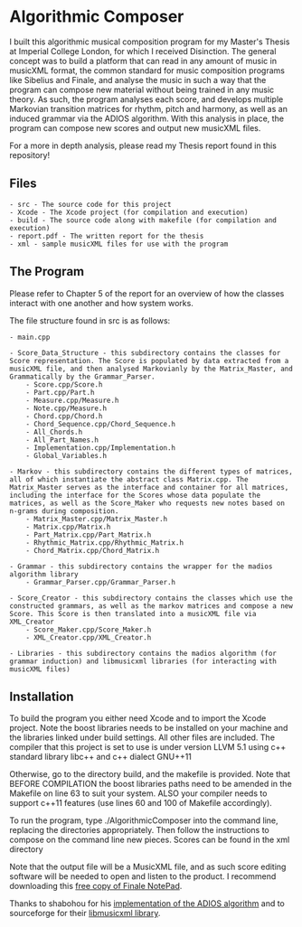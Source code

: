 Algorithmic Composer
======

I built this algorithmic musical composition program for my Master's Thesis at Imperial College London, for which I received Disinction. The general concept was to build a platform that can read in any amount of music in musicXML format, the common standard for music composition programs like Sibelius and Finale, and analyse the music in such a way that the program can compose new material without being trained in any music theory. As such, the program analyses each score, and develops multiple Markovian transition matrices for rhythm, pitch and harmony, as well as an induced grammar via the ADIOS algorithm. With this analysis in place, the program can compose new scores and output new musicXML files.

For a more in depth analysis, please read my Thesis report found in this repository!


Files
-----
    - src - The source code for this project
    - Xcode - The Xcode project (for compilation and execution)
    - build - The source code along with makefile (for compilation and execution)
    - report.pdf - The written report for the thesis
    - xml - sample musicXML files for use with the program



The Program
-----

Please refer to Chapter 5 of the report for an overview of how the classes interact with one another and how system works. 

The file structure found in src is as follows:

    - main.cpp

    - Score_Data_Structure - this subdirectory contains the classes for Score representation. The Score is populated by data extracted from a musicXML file, and then analysed Markovianly by the Matrix_Master, and Grammatically by the Grammar_Parser.
        - Score.cpp/Score.h
        - Part.cpp/Part.h
        - Measure.cpp/Measure.h
        - Note.cpp/Measure.h
        - Chord.cpp/Chord.h
        - Chord_Sequence.cpp/Chord_Sequence.h
        - All_Chords.h
        - All_Part_Names.h
        - Implementation.cpp/Implementation.h
        - Global_Variables.h

    - Markov - this subdirectory contains the different types of matrices, all of which instantiate the abstract class Matrix.cpp. The Matrix_Master serves as the interface and container for all matrices, including the interface for the Scores whose data populate the matrices, as well as the Score_Maker who requests new notes based on n-grams during composition.
        - Matrix_Master.cpp/Matrix_Master.h
        - Matrix.cpp/Matrix.h
        - Part_Matrix.cpp/Part_Matrix.h
        - Rhythmic_Matrix.cpp/Rhythmic_Matrix.h
        - Chord_Matrix.cpp/Chord_Matrix.h

    - Grammar - this subdirectory contains the wrapper for the madios algorithm library
        - Grammar_Parser.cpp/Grammar_Parser.h

    - Score_Creator - this subdirectory contains the classes which use the constructed grammars, as well as the markov matrices and compose a new Score. This Score is then translated into a musicXML file via XML_Creator
        - Score_Maker.cpp/Score_Maker.h
        - XML_Creator.cpp/XML_Creator.h

    - Libraries - this subdirectory contains the madios algorithm (for grammar induction) and libmusicxml libraries (for interacting with musicXML files) 



Installation
-----

To build the program you either need Xcode and to import the Xcode project. Note the boost libraries needs to be installed on your machine and the libraries linked under build settings. All other files are included. The compiler that this project is set to use is under version LLVM 5.1 using c++ standard library libc++ and c++ dialect GNU++11
 
Otherwise, go to the directory build, and the makefile is provided. Note that BEFORE COMPILATION the boost libraries paths need to be amended in the Makefile on line 63 to suit your system. ALSO your compiler needs to support c++11 features (use lines 60 and 100 of Makefile accordingly). 
 
To run the program, type ./AlgorithmicComposer <inputdirectory> <outputdirectory> into the command line, replacing the directories appropriately. Then follow the instructions to compose on the command line new pieces. Scores can be found in the xml directory

Note that the output file will be a MusicXML file, and as such score editing software will be needed to open and listen to the product. I recommend downloading this [free copy of Finale NotePad](http://www.finalemusic.com/products/finale-notepad/resources/).

Thanks to shabohou for his [implementation of the ADIOS algorithm](https://github.com/shaobohou/madios) and to sourceforge for their [libmusicxml library](http://libmusicxml.sourceforge.net). 


